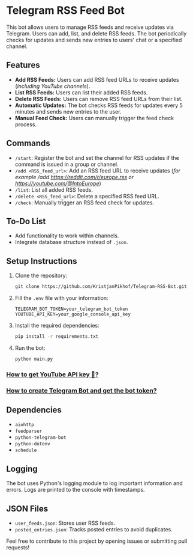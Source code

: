 # Telegram RSS Feed Bot

This bot allows users to manage RSS feeds and receive updates via Telegram. Users can add, list, and delete RSS feeds. The bot periodically checks for updates and sends new entries to users' chat or a specified channel.

## Features

- **Add RSS Feeds:** Users can add RSS feed URLs to receive updates (_including YouTube channels_).
- **List RSS Feeds:** Users can list their added RSS feeds.
- **Delete RSS Feeds:** Users can remove RSS feed URLs from their list.
- **Automatic Updates:** The bot checks RSS feeds for updates every 5 minutes and sends new entries to the user.
- **Manual Feed Check:** Users can manually trigger the feed check process.

## Commands

- `/start`: Register the bot and set the channel for RSS updates if the command is issued in a group or channel.
- `/add <RSS_feed_url>`: Add an RSS feed URL to receive updates (_for example /add https://reddit.com/r/europe.rss or https://youtube.com/@IntoEurope_)
- `/list`: List all added RSS feeds.
- `/delete <RSS_feed_url>`: Delete a specified RSS feed URL.
- `/check`: Manually trigger an RSS feed check for updates.

## To-Do List

- Add functionality to work within channels.
- Integrate database structure instead of `.json`.

## Setup Instructions

1. Clone the repository:

    ```bash
    git clone https://github.com/KristjanPikhof/Telegram-RSS-Bot.git
    ```

2. Fill the `.env` file with your information:

    ```
    TELEGRAM_BOT_TOKEN=your_telegram_bot_token
    YOUTUBE_API_KEY=your_google_console_api_key
    ```

3. Install the required dependencies:

    ```bash
    pip install -r requirements.txt
    ```

4. Run the bot:

    ```bash
    python main.py
    ```

### [How to get YouTube API key 🔑?](https://developers.google.com/youtube/v3/getting-started)
### [How to create Telegram Bot and get the bot token?](https://core.telegram.org/bots/tutorial)

## Dependencies

- `aiohttp`
- `feedparser`
- `python-telegram-bot`
- `python-dotenv`
- `schedule`

## Logging

The bot uses Python's logging module to log important information and errors. Logs are printed to the console with timestamps.

## JSON Files

- `user_feeds.json`: Stores user RSS feeds.
- `posted_entries.json`: Tracks posted entries to avoid duplicates.

Feel free to contribute to this project by opening issues or submitting pull requests!

